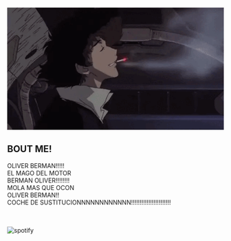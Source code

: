 ![](ezgif-3-a11801710c.gif)
<br>
## BOUT ME!
OLIVER BERMAN!!!!!
<BR>
EL MAGO DEL MOTOR
<BR>
BERMAN OLIVER!!!!!!!!
<BR>
MOLA MAS QUE OCON
<BR>
OLIVER BERMAN!!
<BR>
COCHE DE SUSTITUCIONNNNNNNNNNNN!!!!!!!!!!!!!!!!!!!!!!!
<BR>
<BR>
<BR>

![spotify](https://spotify-recently-played-readme.vercel.app/api?user=31ne6rfpvcp3x6wkjjioxqywuzfu)
